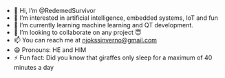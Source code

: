 - 👋 Hi, I’m @RedemedSurvivor
- 👀 I’m interested in artificial intelligence, embedded systems, IoT and fun
- 🌱 I’m currently learning machine learning and QT development.
- 💞️ I’m looking to collaborate on any project 😇
- 📫 You can reach me at njokssinverno@gmail.com
- 😄 Pronouns: HE and HIM
- ⚡ Fun fact: Did you know that giraffes only sleep for a maximum of 40 minutes a day

<!---
RedemedSurvivor/RedemedSurvivor is a ✨ special ✨ repository because its `README.md` (this file) appears on your GitHub profile.
You can click the Preview link to take a look at your changes.
--->
